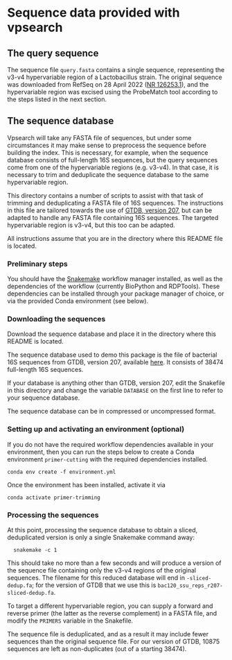 # Sequence data provided with vpsearch

## The query sequence

The sequence file `query.fasta` contains a single sequence, representing the
v3-v4 hypervariable region of a Lactobacillus strain. The original sequence was
downloaded from RefSeq on 28 April 2022 ([NR
126253.1](https://www.ncbi.nlm.nih.gov/nuccore/NR_126253.1)), and the
hypervariable region was excised using the ProbeMatch tool according to the
steps listed in the next section.

## The sequence database

Vpsearch will take any FASTA file of sequences, but under some circumstances it
may make sense to preprocess the sequence before building the index. This is
necessary, for example, when the sequence database consists of full-length 16S
sequences, but the query sequences come from one of the hypervariable regions
(e.g. v3-v4). In that case, it is necessary to trim and deduplicate the
sequence database to the same hypervariable region.

This directory contains a number of scripts to assist with that task of
trimming and deduplicating a FASTA file of 16S sequences. The instructions in
this file are tailored towards the use of [GTDB, version
207](https://gtdb.ecogenomic.org/), but can be adapted to handle any FASTA file
containing 16S sequences. The targeted hypervariable region is v3-v4, but this
too can be adapted.

All instructions assume that you are in the directory where this README file is
located.

### Preliminary steps

You should have the [Snakemake](https://snakemake.readthedocs.io/en/stable/)
workflow manager installed, as well as the dependencies of the workflow
(currently BioPython and RDPTools). These dependencies can be installed through
your package manager of choice, or via the provided Conda environment (see
below).

### Downloading the sequences

Download the sequence database and place it in the directory where this README
is located.

The sequence database used to demo this package is the file of bacterial 16S
sequences from GTDB, version 207, available
[here](https://data.gtdb.ecogenomic.org/releases/release207/207.0/genomic_files_reps/bac120_ssu_reps_r207.tar.gz). It
consists of 38474 full-length 16S sequences.

If your database is anything other than GTDB, version 207, edit the Snakefile
in this directory and change the variable `DATABASE` on the first line to refer
to your sequence database.

The sequence database can be in compressed or uncompressed format.

### Setting up and activating an environment (optional)

If you do not have the required workflow dependencies available in your
environment, then you can run the steps below to create a Conda environment
`primer-cutting` with the required dependencies installed.

```console
conda env create -f environment.yml
```

Once the environment has been installed, activate it via
```console
conda activate primer-trimming
```

### Processing the sequences

At this point, processing the sequence database to obtain a sliced,
deduplicated version is only a single Snakemake command away:

```console
  snakemake -c 1
```

This should take no more than a few seconds and will produce a version of the
sequence file containing only the v3-v4 regions of the original sequences. The
filename for this reduced database will end in `-sliced-dedup.fa`; for the
version of GTDB that we use this is `bac120_ssu_reps_r207-sliced-dedup.fa`.

To target a different hypervariable region, you can supply a forward and
reverse primer (the latter as the reverse complement) in a FASTA file, and
modify the `PRIMERS` variable in the Snakefile.

The sequence file is deduplicated, and as a result it may include fewer
sequences than the original sequence file. For our version of GTDB, 10875
sequences are left as non-duplicates (out of a starting 38474).
